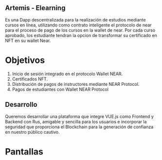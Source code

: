 ## Artemis - Elearning

Es una Dapp descentralizada para la realización de estudios mediante cursos en línea, utilizando como contrato inteligente el protocolo de near para el proceso de pago de los cursos en la wallet de near.
Por cada curso aprobado, los estudiante tendran la opcion de transformar su certificado en NFT en su wallet Near.

# Objetivos

1.	Inicio de sesión integrado en el protocolo Wallet NEAR.
2.	Certificados NFT.
3.	Distribución de pagos de instructores mediante NEAR Protocol.
4.	Pagos de estudiantes con Wallet NEAR Protocol

## Desarrollo  

Queremos desarrollar una plataforma que integre VUE.js como Frontend y Backend con Rus, amigable y sencilla para los usuarios e incorporar la seguridad que proporciona el Blockchain para la generación de confianza en nuestro público cautivo.


# Pantallas




